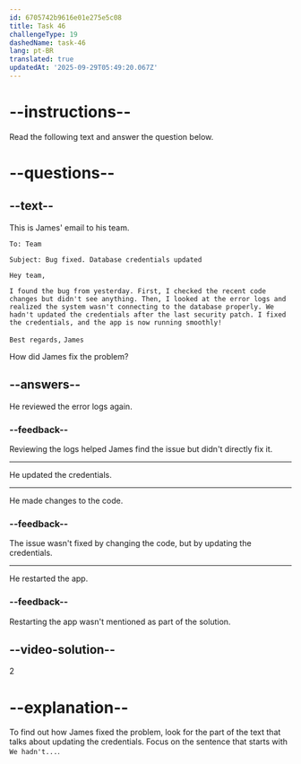 ```yaml
---
id: 6705742b9616e01e275e5c08
title: Task 46
challengeType: 19
dashedName: task-46
lang: pt-BR
translated: true
updatedAt: '2025-09-29T05:49:20.067Z'
---
```


<!-- READING -->

# --instructions--

Read the following text and answer the question below.

# --questions--

## --text--

This is James' email to his team.

`To: Team`

`Subject: Bug fixed. Database credentials updated`

`Hey team,`

`I found the bug from yesterday. First, I checked the recent code changes but didn't see anything. Then, I looked at the error logs and realized the system wasn't connecting to the database properly. We hadn't updated the credentials after the last security patch. I fixed the credentials, and the app is now running smoothly!`

`Best regards,`
`James`

How did James fix the problem?

## --answers--

He reviewed the error logs again.

### --feedback--

Reviewing the logs helped James find the issue but didn't directly fix it.

---

He updated the credentials.

---

He made changes to the code.

### --feedback--

The issue wasn't fixed by changing the code, but by updating the credentials.

---

He restarted the app.

### --feedback--

Restarting the app wasn't mentioned as part of the solution.

## --video-solution--

2

# --explanation--

To find out how James fixed the problem, look for the part of the text that talks about updating the credentials. Focus on the sentence that starts with `We hadn't...`.
